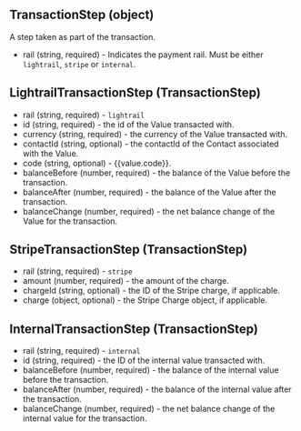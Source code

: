 ## TransactionStep (object)
A step taken as part of the transaction.
+ rail (string, required) - Indicates the payment rail. Must be either `lightrail`, `stripe` or `internal`.

## LightrailTransactionStep (TransactionStep)
+ rail (string, required) - `lightrail`
+ id (string, required) - the id of the Value transacted with.
+ currency (string, required) - the currency of the Value transacted with.
+ contactId (string, optional) - the contactId of the Contact associated with the Value.
+ code (string, optional) - {{value.code}}.
+ balanceBefore (number, required) - the balance of the Value before the transaction.
+ balanceAfter (number, required) - the balance of the Value after the transaction.
+ balanceChange (number, required) - the net balance change of the Value for the transaction.

## StripeTransactionStep (TransactionStep)
+ rail (string, required) - `stripe`
+ amount (number, required) - the amount of the charge.
+ chargeId (string, optional) - the ID of the Stripe charge, if applicable.
+ charge (object, optional) - the Stripe Charge object, if applicable.

## InternalTransactionStep (TransactionStep)
+ rail (string, required) - `internal`
+ id (string, required) - the ID of the internal value transacted with.
+ balanceBefore (number, required) - the balance of the internal value before the transaction.
+ balanceAfter (number, required) - the balance of the internal value after the transaction.
+ balanceChange (number, required) - the net balance change of the internal value for the transaction.
